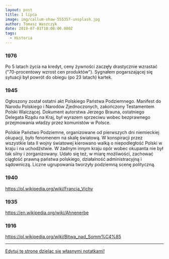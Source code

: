 ```yaml
---
layout: post
title: 1 lipca
image: img/callum-shaw-555357-unsplash.jpg
author: Tomasz Waszczyk
date: 2019-07-01T10:00:00.000Z
tags:
  - Historia
---
```


### 1976

Po 5 latach życia na kredyt, ceny żywności zaczęły drastycznie wzrastać ("70-procentowy wzrost cen produktów").
Sygnałem pogarszającej się sytuacji był powrót do obiegu (po 23 latach) kartek.

### 1945

Ogłoszony został ostatni akt Polskiego Państwa Podziemnego. Manifest do Narodu Polskiego i Narodów Zjednoczonych, zakończony Testamentem Polski Walczącej. Dokument autorstwa Jerzego Brauna, ostatniego Delegata Rządu na Kraj, był wyrazem sprzeciwu wobec bezprawnego przejmowania władzy przez komunistów w Polsce.

Polskie Państwo Podziemne, organizowane od pierwszych dni niemieckiej okupacji, było fenomenem na skalę światową. W konspiracji przez wszystkie lata II wojny światowej kierowano walką o niepodległość Polski w kraju i na uchodźstwie. W żadnym innym kraju opór wobec okupanta nie był tak silny i zorganizowany. Udało się też, w miarę możliwości, zachować ciągłość prawną państwa polskiego, działalność administracyjną i sądowniczą. Liczne ugrupowania tworzyły podziemną scenę polityczną.

### 1940

https://pl.wikipedia.org/wiki/Francja_Vichy

### 1935

https://en.wikipedia.org/wiki/Ahnenerbe

### 1916

https://pl.wikipedia.org/wiki/Bitwa_nad_Somm%C4%85

---

<a href="https://github.com/TomaszWaszczyk/historia.waszczyk.com/edit/master/src/content/july-1.md" target="_blank">Edytuj tę stronę dzieląc się własnymi notatkami!</a>
